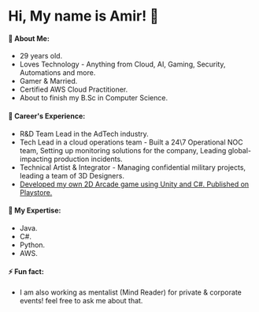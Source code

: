 # Hi, My name is Amir! 👋


#### 💬 About Me:
- 29 years old.
- Loves Technology - Anything from Cloud, AI, Gaming, Security, Automations and more.
- Gamer & Married.
- Certified AWS Cloud Practitioner.
- About to finish my B.Sc in Computer Science.

#### 💼 Career's Experience:
- R&D Team Lead in the AdTech industry.
- Tech Lead in a cloud operations team - Built a 24\7 Operational NOC team, Setting up monitoring solutions for the company, Leading global-impacting production incidents.
- Technical Artist & Integrator - Managing confidential military projects, leading a team of 3D Designers.
- [Developed my own 2D Arcade game using Unity and C#. Published on Playstore.](https://github.com/amirb401/Shit-Man---Android-Arcade-Game)

#### 🔭 My Expertise:
- Java.
- C#.
- Python.
- AWS.

#### ⚡ Fun fact: 
- I am also working as mentalist (Mind Reader) for private & corporate events! feel free to ask me about that.


<!--
**amirb401/amirb401** is a ✨ _special_ ✨ repository because its `README.md` (this file) appears on your GitHub profile.

Here are some ideas to get you started:

- 🔭 I’m currently working on ...
- 🌱 I’m currently learning ...
- 👯 I’m looking to collaborate on ...
- 🤔 I’m looking for help with ...
- 💬 Ask me about ...
- 📫 How to reach me: ...
- 😄 Pronouns: ...
- ⚡ Fun fact: ...

-->
